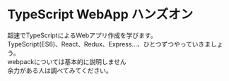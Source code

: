# TypeScript WebApp ハンズオン
超速でTypeScriptによるWebアプリ作成を学びます。  
TypeScript(ES6)、React、Redux、Express...、ひとつずつやっていきましょう。  
webpackについては基本的に説明しません  
余力がある人は調べてみてください。
